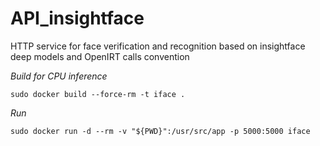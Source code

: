 # API_insightface
HTTP service for face verification and recognition based on insightface deep models and OpenIRT calls convention

*Build for CPU inference*

```
sudo docker build --force-rm -t iface . 
```

*Run*

```
sudo docker run -d --rm -v "${PWD}":/usr/src/app -p 5000:5000 iface
```
